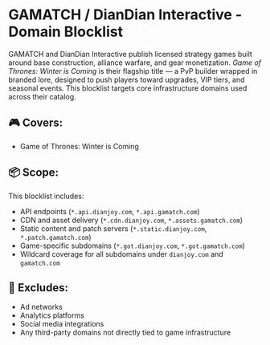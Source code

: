 # GAMATCH / DianDian Interactive - Domain Blocklist

GAMATCH and DianDian Interactive publish licensed strategy games built around base construction, alliance warfare, and gear monetization. *Game of Thrones: Winter is Coming* is their flagship title — a PvP builder wrapped in branded lore, designed to push players toward upgrades, VIP tiers, and seasonal events. This blocklist targets core infrastructure domains used across their catalog.

## 🎮 Covers:
- Game of Thrones: Winter is Coming

## 📦 Scope:
This blocklist includes:
- API endpoints (`*.api.dianjoy.com`, `*.api.gamatch.com`)
- CDN and asset delivery (`*.cdn.dianjoy.com`, `*.assets.gamatch.com`)
- Static content and patch servers (`*.static.dianjoy.com`, `*.patch.gamatch.com`)
- Game-specific subdomains (`*.got.dianjoy.com`, `*.got.gamatch.com`)
- Wildcard coverage for all subdomains under `dianjoy.com` and `gamatch.com`

## 🚫 Excludes:
- Ad networks
- Analytics platforms
- Social media integrations
- Any third-party domains not directly tied to game infrastructure
